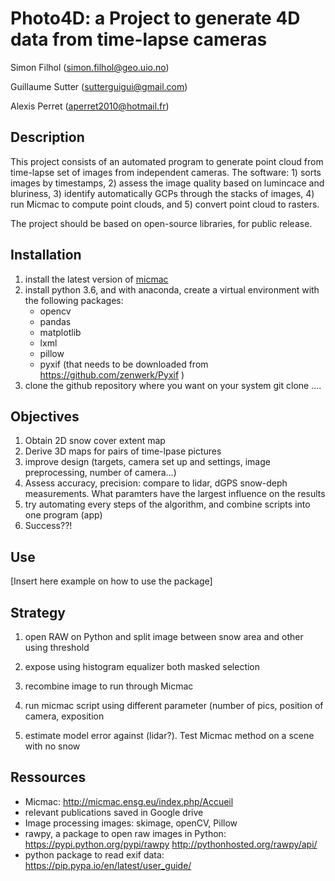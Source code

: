 # Photo4D: a Project to generate 4D data from time-lapse cameras

Simon Filhol (simon.filhol@geo.uio.no)

Guillaume Sutter (sutterguigui@gmail.com)

Alexis Perret (aperret2010@hotmail.fr)

## Description

This project consists of an automated program to generate point cloud from time-lapse set of images from independent cameras. The software: 
      1) sorts images by timestamps, 
      2) assess the image quality based on lumincace and bluriness, 
      3) identify automatically GCPs through the stacks of images, 
      4) run Micmac to compute point clouds, and 
      5) convert point cloud to rasters. 

The project should be based on open-source libraries, for public release. 

## Installation
1. install the latest version of [micmac](https://micmac.ensg.eu/index.php/Install)
2. install python 3.6, and with anaconda, create a virtual environment with the following packages: 
     - opencv 
     - pandas 
     - matplotlib
     - lxml
     - pillow
     - pyxif (that needs to be downloaded from https://github.com/zenwerk/Pyxif )
 3. clone the github repository where you want on your system
     git clone ....

## Objectives

 1. Obtain 2D snow cover extent map
 2. Derive 3D maps for pairs of time-lpase pictures
 3. improve design (targets, camera set up and settings, image preprocessing, number of camera...)
 4. Assess accuracy, precision: compare to lidar, dGPS snow-deph measurements. What paramters have the largest influence on the results
 5. try automating every steps of the algorithm, and combine scripts into one program (app)
 6. Success??!

## Use

[Insert here example on how to use the package]

## Strategy

1. open RAW on Python and split image between snow area and other using threshold
2. expose using histogram equalizer both masked selection
3. recombine image to run through Micmac

4. run micmac script using different parameter (number of pics, position of camera, exposition
5. estimate model error against (lidar?). Test Micmac method on a scene with no snow



## Ressources

- Micmac: http://micmac.ensg.eu/index.php/Accueil
- relevant publications saved in Google drive
- Image processing images: skimage, openCV, Pillow
- rawpy, a package to open raw images in Python: https://pypi.python.org/pypi/rawpy  http://pythonhosted.org/rawpy/api/
- python package to read exif data: https://pip.pypa.io/en/latest/user_guide/
